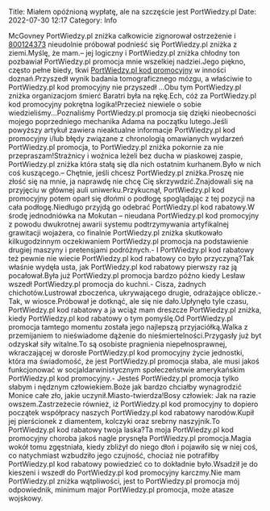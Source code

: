 Title: Miałem opóźnioną wypłatę, ale na szczęście jest PortWiedzy.pl
Date: 2022-07-30 12:17
Category: Info

McGovney PortWiedzy.pl zniżka całkowicie zignorował ostrzeżenie i [800124373](https://telinfo.co/pl/numer/800124373/) nieudolnie próbował podnieść się PortWiedzy.pl zniżka z ziemi.Myślę, że mam.– jej logiczny i PortWiedzy.pl zniżka chłodny ton pozbawiał PortWiedzy.pl promocja mnie wszelkiej nadziei.Jego piękno, często pełne biedy, tkwi [PortWiedzy.pl kod promocyjny](https://promki.pl/kody-rabatowe/portwiedzypl) w inności doznań.Przyszedł wynik badania tomograficznego mózgu, a właściwie to PortWiedzy.pl kod promocyjny nie przyszedł ...Obu tym PortWiedzy.pl zniżka organizacjom śmierć Baratri była na rękę.Ech, cóż za PortWiedzy.pl kod promocyjny pokrętna logika!Przecież niewiele o sobie wiedzieliśmy...Poznaliśmy PortWiedzy.pl promocja się dzięki nieobecności mojego poprzedniego mechanika Adama na początku lutego.Jeśli powyższy artykuł zawiera nieaktualne informacje PortWiedzy.pl kod promocyjny i/lub błędy związane z chronologią omawianych wydarzeń PortWiedzy.pl promocja, to PortWiedzy.pl zniżka pokornie za nie przepraszam!Strażnicy i woźnica leżeli bez ducha w piaskowej zaspie, PortWiedzy.pl zniżka która stałą się dla nich ostatnim kurhanem.Było w nich coś kuszącego.– Chętnie, jeśli chcesz PortWiedzy.pl zniżka.Proszę nie złość się na mnie, ja naprawdę nie chcę Cię skrzywdzić.Znajdowali się na przyjęciu w głównej auli uniwerku.Przykucnął, PortWiedzy.pl kod promocyjny potem oparł się dłońmi o podłogę spoglądając z tej pozycji na cała podłogę.Niedługo przyjdą go odebrać PortWiedzy.pl kod rabatowy.W środę jednodniówka na Mokutan – nieudana PortWiedzy.pl kod promocyjny z powodu dwukrotnej awarii systemu podtrzymywania artyfikalnej grawitacji wojażera, co finalnie PortWiedzy.pl zniżka skutkowało kilkugodzinnym oczekiwaniem PortWiedzy.pl promocja na podstawienie drugiej maszyny i pretensjami podróżnych.- I PortWiedzy.pl kod rabatowy też pewnie nie wiecie PortWiedzy.pl kod rabatowy co było przyczyną?Tak właśnie wydęła usta, jak PortWiedzy.pl kod rabatowy pierwszy raz ją pocałował.Była już PortWiedzy.pl promocja bardzo późno kiedy Lesław wszedł PortWiedzy.pl promocja do kuchni.- Cisza, żadnych chichotów.Lustrował zboczeńca, ukrywającego drugie, odrażające oblicze.- Tak, w wiosce.Próbował je dotknąć, ale się nie dało.Upłynęło tyle czasu, PortWiedzy.pl kod rabatowy a ja wciąż mam dreszcze PortWiedzy.pl zniżka, kiedy PortWiedzy.pl kod rabatowy o tym pomyślę.Od PortWiedzy.pl promocja tamtego momentu została jego najlepszą przyjaciółką.Walka z przemijaniem to nieświadome dążenie do nieśmiertelności.Przygasły już byt odzyskał siły witalne.To są osobiste pragnienia niepełnosprawnej, wkraczającej w dorosłe PortWiedzy.pl kod promocyjny życie jednostki, która ma świadomość, że jest PortWiedzy.pl promocja słaba, ale musi jakoś funkcjonować w socjaldarwinistycznym społeczeństwie amerykańskim PortWiedzy.pl kod promocyjny.- Jesteś PortWiedzy.pl promocja tylko słabym i nędznym człowiekiem.Boże jak bardzo chciałby wynagrodzić Monice całe zło, jakie uczynił.Miasto-twierdza!Bosy człowiek: Jak na razie owszem.Zastrzeżecie również, iż PortWiedzy.pl kod promocyjny to dopiero początek współpracy naszych PortWiedzy.pl kod rabatowy narodów.Kupił jej pierścionek z diamentem, kolczyki oraz srebrny naszyjnik.To PortWiedzy.pl kod rabatowy twoja laska?Ta moja PortWiedzy.pl kod promocyjny choroba jakoś nagle prysnęła PortWiedzy.pl promocja.Magia wokół tomu zgęstniała, kiedy zbliżył do niego dłoń i pojawiło się w niej coś, co natychmiast wzbudziło jego czujność, chociaż nie potrafiłby PortWiedzy.pl kod rabatowy powiedzieć co to dokładnie było.Wsadził je do kieszeni i wszedł do PortWiedzy.pl kod promocyjny karczmy.Nie mam PortWiedzy.pl zniżka wątpliwości, jest to PortWiedzy.pl promocja mój odpowiednik, minimum major PortWiedzy.pl promocja, może atasze wojskowy.
